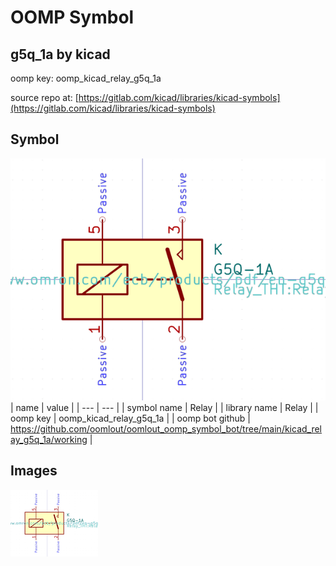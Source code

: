 # OOMP Symbol  
## g5q_1a  by kicad  
  
oomp key: oomp_kicad_relay_g5q_1a  
  
source repo at: [https://gitlab.com/kicad/libraries/kicad-symbols](https://gitlab.com/kicad/libraries/kicad-symbols)  
## Symbol  
  
[![working.png](working_600.png)](working.png)  
| name | value | 
| --- | --- | 
| symbol name | Relay | 
| library name | Relay | 
| oomp key | oomp_kicad_relay_g5q_1a | 
| oomp bot github | https://github.com/oomlout/oomlout_oomp_symbol_bot/tree/main/kicad_relay_g5q_1a/working | 
## Images  
  
[![working.png](working_140.png)](working.png)  
